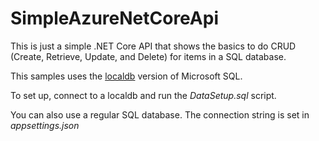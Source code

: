 # SimpleAzureNetCoreApi

This is just a simple .NET Core API that shows the basics to do CRUD (Create, Retrieve, Update, and Delete) for items in a SQL database. 

This samples uses the [localdb](https://docs.microsoft.com/en-us/sql/database-engine/configure-windows/sql-server-express-localdb?view=sql-server-ver15) version of Microsoft SQL. 

To set up, connect to a localdb and run the *DataSetup.sql* script. 

You can also use a regular SQL database. The connection string is set in *appsettings.json*
